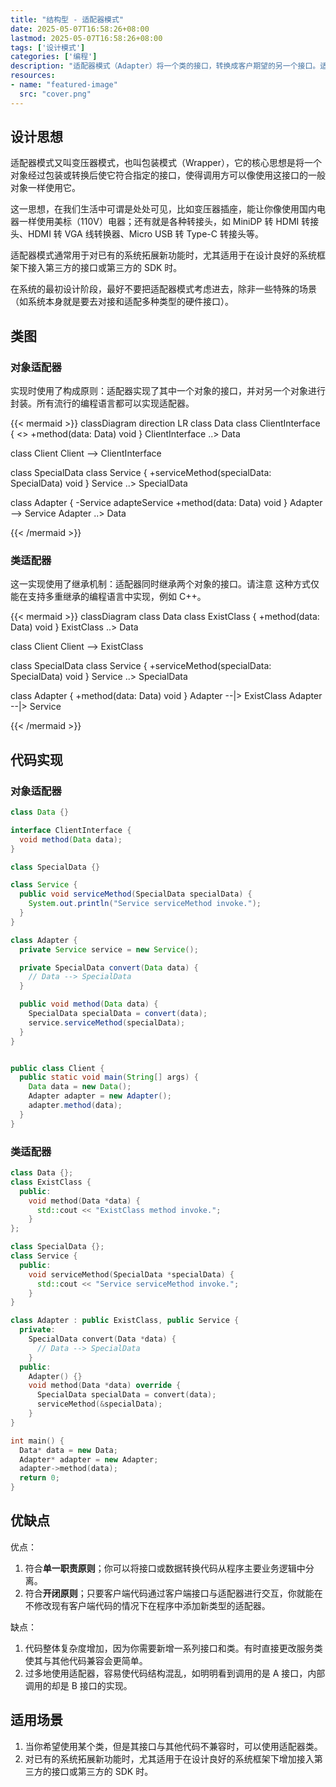 ```yaml
---
title: "结构型 - 适配器模式"
date: 2025-05-07T16:58:26+08:00
lastmod: 2025-05-07T16:58:26+08:00
tags: ['设计模式']
categories: ['编程']
description: "适配器模式（Adapter）将一个类的接口，转换成客户期望的另一个接口。适配器让原本接口不兼容的类可以合作无间。对象适配器使用组合，类适配器使用多重继承。"
resources:
- name: "featured-image"
  src: "cover.png"
---
```

<!--more-->
## 设计思想
适配器模式又叫变压器模式，也叫包装模式（Wrapper），它的核心思想是将一个对象经过包装或转换后使它符合指定的接口，使得调用方可以像使用这接口的一般对象一样使用它。

这一思想，在我们生活中可谓是处处可见，比如变压器插座，能让你像使用国内电器一样使用美标（110V）电器；还有就是各种转接头，如 MiniDP 转 HDMI 转接头、HDMI 转 VGA 线转换器、Micro USB 转 Type-C 转接头等。

适配器模式通常用于对已有的系统拓展新功能时，尤其适用于在设计良好的系统框架下接入第三方的接口或第三方的 SDK 时。

在系统的最初设计阶段，最好不要把适配器模式考虑进去，除非一些特殊的场景（如系统本身就是要去对接和适配多种类型的硬件接口）。

## 类图
### 对象适配器
实现时使用了构成原则：适配器实现了其中一个对象的接口，并对另一个对象进行封装。所有流行的编程语言都可以实现适配器。

{{< mermaid >}}
classDiagram
  direction LR
  class Data
  class ClientInterface {
    <<interface>>
    +method(data: Data) void
  }
  ClientInterface ..> Data

  class Client
  Client --> ClientInterface

  class SpecialData
  class Service {
    +serviceMethod(specialData: SpecialData) void
  }
  Service ..> SpecialData

  class Adapter {
    -Service adapteService
    +method(data: Data) void
  }
  Adapter --> Service
  Adapter ..> Data

{{< /mermaid >}}

### 类适配器
这一实现使用了继承机制：适配器同时继承两个对象的接口。请注意 这种方式仅能在支持多重继承的编程语言中实现，例如 C++。

{{< mermaid >}}
classDiagram
  class Data
  class ExistClass {
    +method(data: Data) void
  }
  ExistClass ..> Data

  class Client
  Client --> ExistClass

  class SpecialData
  class Service {
    +serviceMethod(specialData: SpecialData) void
  }
  Service ..> SpecialData

  class Adapter {
    +method(data: Data) void
  }
  Adapter --|> ExistClass
  Adapter --|> Service

{{< /mermaid >}}

## 代码实现
### 对象适配器
```java
class Data {}

interface ClientInterface {
  void method(Data data);
}

class SpecialData {}

class Service {
  public void serviceMethod(SpecialData specialData) {
    System.out.println("Service serviceMethod invoke.");
  }
}

class Adapter {
  private Service service = new Service();

  private SpecialData convert(Data data) {
    // Data --> SpecialData
  }

  public void method(Data data) {
    SpecialData specialData = convert(data);
    service.serviceMethod(specialData);
  }
}


public class Client {
  public static void main(String[] args) {
    Data data = new Data();
    Adapter adapter = new Adapter();
    adapter.method(data);
  }
}
```

### 类适配器
```c++
class Data {};
class ExistClass {
  public:
    void method(Data *data) {
      std::cout << "ExistClass method invoke.";
    }
};

class SpecialData {};
class Service {
  public:
    void serviceMethod(SpecialData *specialData) {
      std::cout << "Service serviceMethod invoke.";
    }
}

class Adapter : public ExistClass, public Service {
  private:
    SpecialData convert(Data *data) {
      // Data --> SpecialData
    }
  public:
    Adapter() {}
    void method(Data *data) override {
      SpecialData specialData = convert(data);
      serviceMethod(&specialData);
    }
}

int main() {
  Data* data = new Data;
  Adapter* adapter = new Adapter;
  adapter->method(data);
  return 0;
}

```

## 优缺点
优点：
1. 符合**单一职责原则**；你可以将接口或数据转换代码从程序主要业务逻辑中分离。
2. 符合**开闭原则**；只要客户端代码通过客户端接口与适配器进行交互，你就能在不修改现有客户端代码的情况下在程序中添加新类型的适配器。

缺点：
1. 代码整体复杂度增加，因为你需要新增一系列接口和类。有时直接更改服务类使其与其他代码兼容会更简单。
2. 过多地使用适配器，容易使代码结构混乱，如明明看到调用的是 A 接口，内部调用的却是 B 接口的实现。

## 适用场景
1. 当你希望使用某个类，但是其接口与其他代码不兼容时，可以使用适配器类。
2. 对已有的系统拓展新功能时，尤其适用于在设计良好的系统框架下增加接入第三方的接口或第三方的 SDK 时。